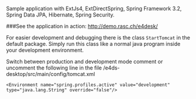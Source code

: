 Sample application with ExtJs4, ExtDirectSpring, Spring Framework 3.2, Spring Data JPA, Hibernate, Spring Security.

###See the application in action: http://demo.rasc.ch/e4desk/


For easier development and debugging there is the class `StartTomcat` in the default package. Simply run this class like a normal java program inside
your development environment. 


Switch between production and development mode comment or uncomment the following line in the file /e4ds-desktop/src/main/config/tomcat.xml 
```
<Environment name="spring.profiles.active" value="development" type="java.lang.String" override="false"/>
```
